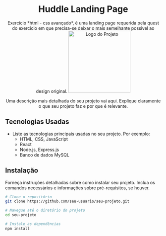 <h1 align="center">Huddle Landing Page</h1>

<p align="center">
  Exercício *html - css avançado*, é uma landing page requerida pela quest do exercício em que precisa-se deixar o mais semelhante possivel ao design original.
  <a href="https://github.com/seu-usuario/seu-projeto">
    <img src="seu-logo.png" alt="Logo do Projeto" width="200" height="200">
  </a>
</p>

<p align="center">
  Uma descrição mais detalhada do seu projeto vai aqui. Explique claramente o que seu projeto faz e por que é relevante.
</p>

## Tecnologias Usadas

- Liste as tecnologias principais usadas no seu projeto. Por exemplo:
  - HTML, CSS, JavaScript
  - React
  - Node.js, Express.js
  - Banco de dados MySQL

## Instalação

Forneça instruções detalhadas sobre como instalar seu projeto. Inclua os comandos necessários e informações sobre pré-requisitos, se houver.

```bash
# Clone o repositório
git clone https://github.com/seu-usuario/seu-projeto.git

# Navegue até o diretório do projeto
cd seu-projeto

# Instale as dependências
npm install
```
